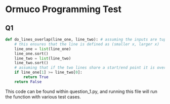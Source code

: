# Ormuco Programming Test

## Q1
```python
def do_lines_overlap(line_one, line_two): # assuming the inputs are tuples
    # this ensures that the line is defined as (smaller x, larger x)
    line_one = list(line_one)
    line_one.sort()
    line_two = list(line_two)
    line_two.sort()
    # assuming that if the two lines share a start/end point it is overlapping
    if line_one[1] >= line_two[0]:
        return True
    return False
```
This code can be found within question_1.py, and running this file will run the function with various test cases.
